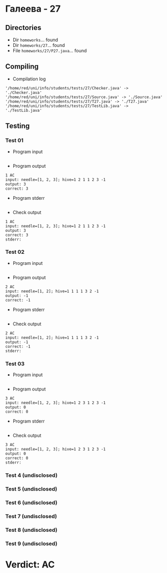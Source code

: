 # Галеева - 27
## Directories
- Dir `homeworks`... found
- Dir `homeworks/27`... found
- File `homeworks/27/P27.java`... found
## Compiling
- Compilation log
```
'/home/red/uni/info/students/tests/27/Checker.java' -> './Checker.java'
'/home/red/uni/info/students/tests/27/Source.java' -> './Source.java'
'/home/red/uni/info/students/tests/27/T27.java' -> './T27.java'
'/home/red/uni/info/students/tests/27/TestLib.java' -> './TestLib.java'

```
## Testing
### Test 01
- Program input
```

```
- Program output
```
1 AC
input: needle=[1, 2, 3]; hive=1 2 1 1 2 3 -1
output: 3
correct: 3

```
- Program stderr
```

```
- Check output
```
1 AC
input: needle=[1, 2, 3]; hive=1 2 1 1 2 3 -1
output: 3
correct: 3
stderr:

```
### Test 02
- Program input
```

```
- Program output
```
2 AC
input: needle=[1, 2]; hive=1 1 1 1 3 2 -1
output: -1
correct: -1

```
- Program stderr
```

```
- Check output
```
2 AC
input: needle=[1, 2]; hive=1 1 1 1 3 2 -1
output: -1
correct: -1
stderr:

```
### Test 03
- Program input
```

```
- Program output
```
3 AC
input: needle=[1, 2, 3]; hive=1 2 3 1 2 3 -1
output: 0
correct: 0

```
- Program stderr
```

```
- Check output
```
3 AC
input: needle=[1, 2, 3]; hive=1 2 3 1 2 3 -1
output: 0
correct: 0
stderr:

```
### Test 4 (undisclosed)
### Test 5 (undisclosed)
### Test 6 (undisclosed)
### Test 7 (undisclosed)
### Test 8 (undisclosed)
### Test 9 (undisclosed)
# Verdict: AC

